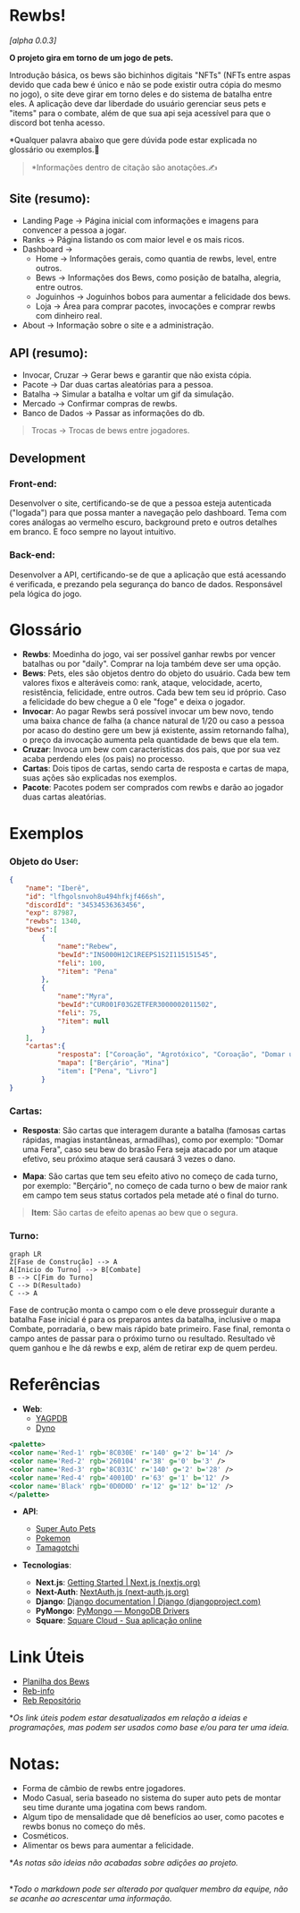 # Rewbs! 
*[alpha 0.0.3]*

**O projeto gira em torno de um jogo de pets.**

Introdução básica, os bews são bichinhos digitais "NFTs" (NFTs entre aspas devido que cada bew é único e não se pode existir outra cópia do mesmo no jogo), o site deve girar em torno deles e do sistema de batalha entre eles. A aplicação deve dar liberdade do usuário gerenciar seus pets e "items" para o combate, além de que sua api seja acessível para que o discord bot tenha acesso.

*Qualquer palavra abaixo que gere dúvida pode estar explicada no glossário ou exemplos.🙂
>*Informações dentro de citação são anotações.✍

## Site (resumo):
- Landing Page -> Página inicial com informações e imagens para convencer a pessoa a jogar.
- Ranks -> Página listando os com maior level e os mais ricos.
- Dashboard ->
	 - Home -> Informações gerais, como quantia de rewbs, level, entre outros.
	 - Bews -> Informações dos Bews, como posição de batalha, alegria, entre outros.
	 - Joguinhos -> Joguinhos bobos para aumentar a felicidade dos bews.
	 - Loja -> Área para comprar pacotes, invocações e comprar rewbs com dinheiro real.
- About -> Informação sobre o site e a administração.

## API (resumo):
- Invocar, Cruzar ->  Gerar bews e garantir que não exista cópia.
- Pacote -> Dar duas cartas aleatórias para a pessoa.
- Batalha -> Simular a batalha e voltar um gif da simulação.
- Mercado -> Confirmar compras de rewbs.
- Banco de Dados -> Passar as informações do db.
> Trocas -> Trocas de bews entre jogadores.

## Development

### Front-end:
Desenvolver o site, certificando-se de que a pessoa esteja autenticada ("logada") para que possa manter a navegação pelo dashboard. Tema com cores análogas ao vermelho escuro, background preto e outros detalhes em branco. E foco sempre no layout intuitivo.  

### Back-end:
Desenvolver a API, certificando-se de que a aplicação que está acessando é verificada, e prezando pela segurança do banco de dados. Responsável pela lógica do jogo.

# Glossário
- **Rewbs**: Moedinha do jogo, vai ser possível ganhar rewbs por vencer batalhas ou por "daily". Comprar na loja também deve ser uma opção.
- **Bews**: Pets, eles são objetos dentro do objeto do usuário. Cada bew tem valores fixos e alteráveis como: rank, ataque, velocidade, acerto, resistência, felicidade, entre outros. Cada bew tem seu id próprio. Caso a felicidade do bew chegue a 0 ele "foge" e deixa o jogador.
- **Invocar**: Ao pagar Rewbs será possível invocar um bew novo, tendo uma baixa chance de falha (a chance natural de 1/20 ou caso a pessoa por acaso do destino gere um bew já existente, assim retornando falha), o preço da invocação aumenta pela quantidade de bews que ela tem.
- **Cruzar**: Invoca um bew com características dos pais, que por sua vez acaba perdendo eles (os pais) no processo. 
- **Cartas**: Dois tipos de cartas, sendo carta de resposta e cartas de mapa, suas ações são explicadas nos exemplos.
- **Pacote**: Pacotes podem ser comprados com rewbs e darão ao jogador duas cartas aleatórias.

# Exemplos
### Objeto do User:
```json
{
	"name": "Iberê",
	"id": "lfhgolsnvoh8u494hfkjf466sh",
	"discordId": "34534536363456",
	"exp": 87987,
	"rewbs": 1340,
	"bews":[
		{
			"name":"Rebew", 
			"bewId":"INS000H12C1REEPS1S2I115151545", 
			"feli": 100,
			"?item": "Pena"
		},
		{
			"name":"Myra", 
			"bewId":"CUR001F03G2ETFER3000002011502", 
			"feli": 75,
			"?item": null
		}
	],
	"cartas":{
			"resposta": ["Coroação", "Agrotóxico", "Coroação", "Domar uma Fera", "Berçário"],
			"mapa": ["Berçário", "Mina"]
			"item": ["Pena", "Livro"]
		}
}
```
### Cartas:
- **Resposta**: São cartas que interagem durante a batalha (famosas cartas rápidas, magias instantâneas, armadilhas), como por exemplo: "Domar uma Fera", caso seu bew do brasão Fera seja atacado por um ataque efetivo, seu próximo ataque será causará 3 vezes o dano.

- **Mapa**: São cartas que tem seu efeito ativo no começo de cada turno, por exemplo: "Berçário", no começo de cada turno o bew de maior rank em campo tem seus status cortados pela metade até o final do turno.

> **Item**: São cartas de efeito apenas ao bew que o segura.  

### Turno:
```mermaid
graph LR
Z[Fase de Construção] --> A
A[Inicio do Turno] --> B[Combate]
B --> C[Fim do Turno]
C --> D(Resultado)
C --> A
```
Fase de contrução monta o campo com o ele deve prosseguir durante a batalha
Fase inicial é para os preparos antes da batalha, inclusive o mapa
Combate, porradaria, o bew mais rápido bate primeiro.
Fase final, remonta o campo antes de passar para o próximo turno ou resultado.
Resultado vê quem ganhou e lhe dá rewbs e exp, além de retirar exp de quem perdeu.

# Referências
- **Web**:
	- [YAGPDB](https://yagpdb.xyz/)
	- [Dyno](https://dyno.gg/)
``` xml
<palette>
<color name='Red-1' rgb='8C030E' r='140' g='2' b='14' />
<color name='Red-2' rgb='260104' r='38' g='0' b='3' />
<color name='Red-3' rgb='8C031C' r='140' g='2' b='28' />
<color name='Red-4' rgb='40010D' r='63' g='1' b='12' />
<color name='Black' rgb='0D0D0D' r='12' g='12' b='12' />
</palette>
```

- **API**:
	- [Super Auto Pets](https://teamwood.itch.io/super-auto-pets)
	- [Pokemon](https://pokemon.com)
	- [Tamagotchi](https://pt.wikipedia.org/wiki/Tamagotchi)

- **Tecnologias**:
	- **Next.js**: [Getting Started | Next.js (nextjs.org)](https://nextjs.org/docs/getting-started)
	- **Next-Auth**: [NextAuth.js (next-auth.js.org)](https://next-auth.js.org/)
	- **Django**: [Django documentation | Django (djangoproject.com)](https://docs.djangoproject.com/en/4.1/)
	- **PyMongo**: [PyMongo — MongoDB Drivers](https://www.mongodb.com/docs/drivers/pymongo/)
	- **Square**: [Square Cloud - Sua aplicação online](https://squarecloud.app/)

# Link Úteis
- [Planilha dos Bews](https://docs.google.com/spreadsheets/d/1JtYD7HOH2AdcL9KxdH-sBE2PINgIFIMStCfiCNTYXjk/edit?usp=sharing)
- [Reb-info](https://discord.gg/ZgTjANdwcS)
- [Reb Repositório](https://github.com/WilckerK/reb)

**Os link úteis podem estar desatualizados em relação a ideias e programações, mas podem ser usados como base e/ou para ter uma ideia.*

# Notas:
- Forma de câmbio de rewbs entre jogadores.
- Modo Casual, seria baseado no sistema do super auto pets de montar seu time durante uma jogatina com bews random.
- Algum tipo de mensalidade que dê benefícios ao user, como pacotes e rewbs bonus no começo do mês.
- Cosméticos.
- Alimentar os bews para aumentar a felicidade.

**As notas são ideias não acabadas sobre adições ao projeto.*

##
**Todo o markdown pode ser alterado por qualquer membro da equipe, não se acanhe ao acrescentar uma informação.*
